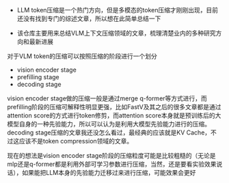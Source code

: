 - LLM token压缩是一个热门方向，但是多模态的token压缩才刚刚出现，目前还没有找到专门的综述文章，所以想在此简单总结一下

- 该仓库主要用来总结VLM上下文压缩领域的文章，梳理清楚业内的多种研究方向和最新进展



对于VLM token的压缩可以按照压缩的阶段进行一个划分

- vision encoder stage
- prefilling stage
- decoding stage

vision encoder stage做的压缩一般是通过merge q-former等方式进行，而prefilling阶段的压缩可解释性明显更强，比如FastV及其之后的很多文章都是通过attention score的方式进行token修剪，而attention score本身就是预训练后的大模型自身的一种先验能力，所以可以认为是利用大模型先验能力进行的压缩。decoding stage压缩的文章我还没怎么看过，最经典的应该就是KV Cache，不过这应该不是token compression领域的文章。

现在的想法是vision encoder stage阶段的压缩粒度可能是比较粗糙的（无论是mlp还是q-former都是利用外部可学习参数进行压缩，当然，还是要看实验效果说话），如果能把LLM本身的先验能力迁移过来进行压缩，可能效果会更好